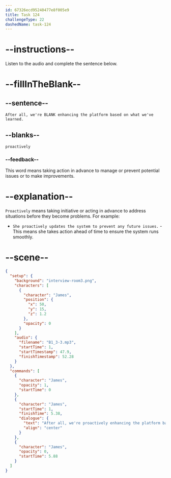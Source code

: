 ```yaml
---
id: 67326ecd95240477e8f005e9
title: Task 124
challengeType: 22
dashedName: task-124
---
```


<!-- (audio) James: After all, we're proactively enhancing the platform based on what we've learned. -->

# --instructions--

Listen to the audio and complete the sentence below.

# --fillInTheBlank--

## --sentence--

`After all, we're BLANK enhancing the platform based on what we've learned.`

## --blanks--

`proactively`

### --feedback--

This word means taking action in advance to manage or prevent potential issues or to make improvements.

# --explanation--

`Proactively` means taking initiative or acting in advance to address situations before they become problems. For example:

- `She proactively updates the system to prevent any future issues.` - This means she takes action ahead of time to ensure the system runs smoothly.

# --scene--

```json
{
  "setup": {
    "background": "interview-room3.png",
    "characters": [
      {
        "character": "James",
        "position": {
          "x": 50,
          "y": 15,
          "z": 1.2
        },
        "opacity": 0
      }
    ],
    "audio": {
      "filename": "B1_3-3.mp3",
      "startTime": 1,
      "startTimestamp": 47.9,
      "finishTimestamp": 52.28
    }
  },
  "commands": [
    {
      "character": "James",
      "opacity": 1,
      "startTime": 0
    },
    {
      "character": "James",
      "startTime": 1,
      "finishTime": 5.38,
      "dialogue": {
        "text": "After all, we're proactively enhancing the platform based on what we've learned.",
        "align": "center"
      }
    },
    {
      "character": "James",
      "opacity": 0,
      "startTime": 5.88
    }
  ]
}
```

